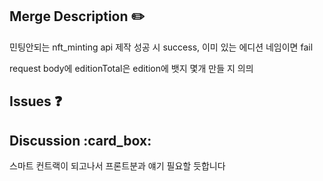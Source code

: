 ## Merge Description :pencil2:

민팅안되는 nft_minting api 제작
성공 시 success,
이미 있는 에디션 네임이면 fail

request body에 editionTotal은 edition에 뱃지 몇개 만들 지 의믜

## Issues :question:

## Discussion :card_box:

스마트 컨트랙이 되고나서 프론트분과 얘기 필요할 듯합니다
